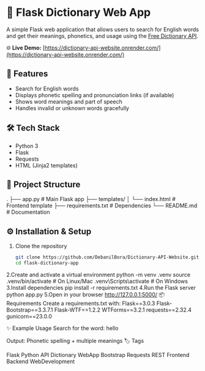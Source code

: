 # 📖 Flask Dictionary Web App

A simple Flask web application that allows users to search for English words and get their meanings, phonetics, and usage using the [Free Dictionary API](https://dictionaryapi.dev/).

🌐 **Live Demo:** [https://dictionary-api-website.onrender.com/](https://dictionary-api-website.onrender.com/)

## 🚀 Features
- Search for English words
- Displays phonetic spelling and pronunciation links (if available)
- Shows word meanings and part of speech
- Handles invalid or unknown words gracefully

## 🛠️ Tech Stack
- Python 3
- Flask
- Requests
- HTML (Jinja2 templates)

## 📂 Project Structure
.
├── app.py # Main Flask app
├── templates/
│ └── index.html # Frontend template
├── requirements.txt # Dependencies
└── README.md # Documentation


## ⚙️ Installation & Setup

1. Clone the repository
   ```bash
   git clone https://github.com/DebanilBora/Dictionary-API-Website.git
   cd flask-dictionary-app
2.Create and activate a virtual environment
  python -m venv .venv
  source .venv/bin/activate   # On Linux/Mac
  .venv\Scripts\activate      # On Windows
3.Install dependencies
  pip install -r requirements.txt
4.Run the Flask server
  python app.py
5.Open in your browser
  http://127.0.0.1:5000/
  📦 Requirements
Create a requirements.txt with:
Flask==3.0.3
Flask-Bootstrap==3.3.7.1
Flask-WTF==1.2.2
WTForms==3.2.1
requests==2.32.4
gunicorn==23.0.0

✨ Example Usage
Search for the word: hello

Output: Phonetic spelling + multiple meanings
🏷️ Tags

Flask Python API Dictionary WebApp Bootstrap Requests REST Frontend Backend WebDevelopment
